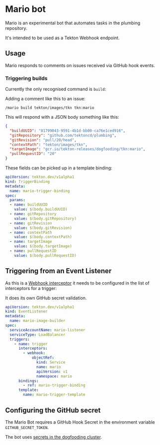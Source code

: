# Mario bot

Mario is an experimental bot that automates tasks in the plumbing repository.

It's intended to be used as a Tekton Webhook endpoint.

## Usage

Mario responds to comments on issues received via GitHub hook events.

### Triggering builds

Currently the only recognised command is `build`:

Adding a comment like this to an issue:

```
/mario build tekton/images/tkn tkn:mario
```

This will respond with a JSON body something like this:

```json
{
  "buildUUID": "81799043-9591-4b1d-bb00-ca76e1ced916",
  "gitRepository": "github.com/tektoncd/plumbing",
  "gitRevision": "pull/20/head",
  "contextPath": "tekton/images/tkn",
  "targetImage": "gcr.io/tekton-releases/dogfooding/tkn:mario",
  "pullRequestID": "20"
}
```

These fields can be picked up in a template binding:

```yaml
apiVersion: tekton.dev/v1alpha1
kind: TriggerBinding
metadata:
  name: mario-trigger-binding
spec:
  params:
  - name: buildUUID
    value: $(body.buildUUID)
  - name: gitRepository
    value: $(body.gitRepository)
  - name: gitRevision
    value: $(body.gitRevision)
  - name: contextPath
    value: $(body.contextPath)
  - name: targetImage
    value: $(body.targetImage)
  - name: pullRequestID
    value: $(body.pullRequestID)
```

## Triggering from an Event Listener

As this is a [Webhook interceptor](https://github.com/tektoncd/triggers/blob/master/docs/eventlisteners.md#Webhook-Interceptors) it needs to be configured in the list of interceptors for a trigger:

It does its own GitHub secret validation.

```yaml
apiVersion: tekton.dev/v1alpha1
kind: EventListener
metadata:
  name: mario-image-builder
spec:
  serviceAccountName: mario-listener
  serviceType: LoadBalancer
  triggers:
    - name: trigger
      interceptors:
        - webhook:
            objectRef:
              kind: Service
              name: mario
              apiVersion: v1
              namespace: mario
      bindings:
        - ref: mario-trigger-binding
      template:
        name: mario-trigger-template
```

## Configuring the GitHub secret

The Mario Bot requires a GitHub Hook Secret in the environment variable `GITHUB_SECRET_TOKEN`.

The bot uses [secrets in the dogfooding cluster](../README.md#dogfooding-secrets).
